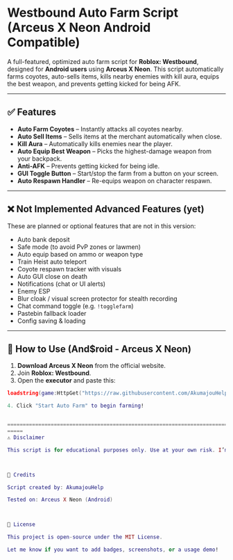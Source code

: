 # Westbound Auto Farm Script (Arceus X Neon Android Compatible)

A full-featured, optimized auto farm script for **Roblox: Westbound**, designed for **Android users** using **Arceus X Neon**. This script automatically farms coyotes, auto-sells items, kills nearby enemies with kill aura, equips the best weapon, and prevents getting kicked for being AFK.

---

## ✅ Features

- **Auto Farm Coyotes** – Instantly attacks all coyotes nearby.
- **Auto Sell Items** – Sells items at the merchant automatically when close.
- **Kill Aura** – Automatically kills enemies near the player.
- **Auto Equip Best Weapon** – Picks the highest-damage weapon from your backpack.
- **Anti-AFK** – Prevents getting kicked for being idle.
- **GUI Toggle Button** – Start/stop the farm from a button on your screen.
- **Auto Respawn Handler** – Re-equips weapon on character respawn.

---

## ❌ Not Implemented Advanced Features (yet)

These are planned or optional features that are not in this version:

- Auto bank deposit  
- Safe mode (to avoid PvP zones or lawmen)  
- Auto equip based on ammo or weapon type  
- Train Heist auto teleport  
- Coyote respawn tracker with visuals  
- Auto GUI close on death  
- Notifications (chat or UI alerts)  
- Enemy ESP  
- Blur cloak / visual screen protector for stealth recording  
- Chat command toggle (e.g. `!togglefarm`)  
- Pastebin fallback loader  
- Config saving & loading

---

## 📱 How to Use (And$roid - Arceus X Neon)

1. **Download Arceus X Neon** from the official website.
2. Join **Roblox: Westbound**.
3. Open the **executor** and paste this:

```lua
loadstring(game:HttpGet("https://raw.githubusercontent.com/AkumajouHelp/westbound-script-auto-farm/main/script.lua"))()

4. Click "Start Auto Farm" to begin farming!


==========================================================================================================================
=====
⚠️ Disclaimer

This script is for educational purposes only. Use at your own risk. I’m not responsible for any bans or account actions caused by exploiting or modifying Roblox.



🧠 Credits

Script created by: AkumajouHelp

Tested on: Arceus X Neon (Android)



📄 License

This project is open-source under the MIT License.

Let me know if you want to add badges, screenshots, or a usage demo!

